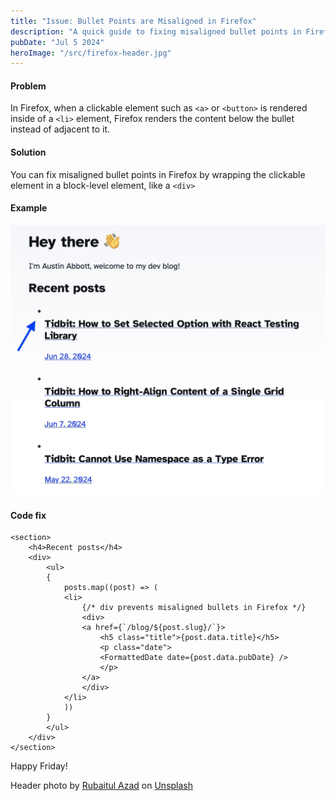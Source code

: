 ```yaml
---
title: "Issue: Bullet Points are Misaligned in Firefox"
description: "A quick guide to fixing misaligned bullet points in Firefox"
pubDate: "Jul 5 2024"
heroImage: "/src/firefox-header.jpg"
---
```


#### Problem

In Firefox, when a clickable element such as `<a>` or `<button>` is rendered inside of a `<li>` element, Firefox renders the content below the bullet instead of adjacent to it.

#### Solution

You can fix misaligned bullet points in Firefox by wrapping the clickable element in a block-level element, like a `<div>`

#### Example

![Screenshot of misaligned bullets on austinabbott.dev](/src/images/misaligned-firefox-bullets.jpg)

#### Code fix

```
<section>
    <h4>Recent posts</h4>
    <div>
        <ul>
        {
            posts.map((post) => (
            <li>
                {/* div prevents misaligned bullets in Firefox */}
                <div>
                <a href={`/blog/${post.slug}/`}>
                    <h5 class="title">{post.data.title}</h5>
                    <p class="date">
                    <FormattedDate date={post.data.pubDate} />
                    </p>
                </a>
                </div>
            </li>
            ))
        }
        </ul>
    </div>
</section>
```

Happy Friday!

Header photo by <a href="https://unsplash.com/@rubaitulazad?utm_content=creditCopyText&utm_medium=referral&utm_source=unsplash">Rubaitul Azad</a> on <a href="https://unsplash.com/photos/logo-4xmVvHRioKg?utm_content=creditCopyText&utm_medium=referral&utm_source=unsplash">Unsplash</a>

